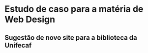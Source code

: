 # Estudo de caso para a matéria de Web Design
## Sugestão de novo site para a biblioteca da Unifecaf

